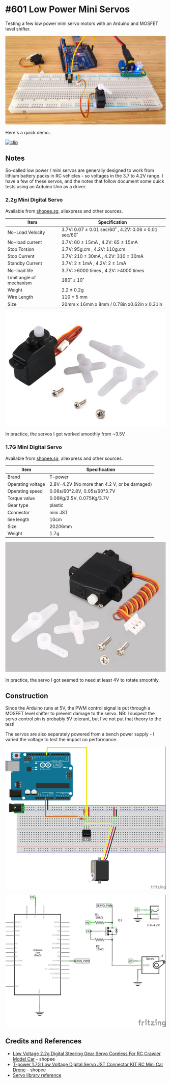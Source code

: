 # #601 Low Power Mini Servos

Testing a few low power mini servo motors with an Arduino and MOSFET level shifter.

![Build](./assets/LowPowerMiniServos_build.jpg?raw=true)

Here's a quick demo..

[![clip](https://img.youtube.com/vi/MunymlUziEs/0.jpg)](https://www.youtube.com/watch?v=MunymlUziEs)

## Notes

So-called low power / mini servos are generally designed to work from lithium battery packs in RC vehicles - so voltages in the 3.7 to 4.2V range.
I have a few of these servos, and the notes that follow document some quick tests using an Arduino Uno as a driver.

### 2.2g Mini Digital Servo

Available from [shopee.sg](https://shopee.sg/Low-Voltage-2.2g-Digital-Steering-Gear-Servo-Coreless-For-RC-Crawler-Model-Car-Ready-Stock--i.360726180.8991019964), aliexpress and other sources.

| Item                     | Specification                                         |
|--------------------------|-------------------------------------------------------|
| No-Load Velocity         | 3.7V: 0.07 ± 0.01 sec/60˚ , 4.2V: 0.06 ± 0.01 sec/60˚ |
| No-load current          | 3.7V: 60 ± 15mA           , 4.2V: 65 ± 15mA           |
| Stop Torsion             | 3.7V: 95g.cm              , 4.2V: 110g.cm             |
| Stop Current             | 3.7V: 210 ± 30mA          , 4.2V: 310 ± 30mA          |
| Standby Current          | 3.7V: 2 ± 1mA             , 4.2V: 2 ± 1mA             |
| No-load life             | 3.7V: >6000 times         , 4.2V: >4000 times         |
| Limit angle of mechanism | 180˚ ± 10˚                                            |
| Weight                   | 2.2 ± 0.2g                                            |
| Wire Length              | 110 ± 5 mm                                            |
| Size                     | 20mm x 16mm x 8mm / 0.78in x0.62in x 0.31in           |

![2.2g_mini_servo](./assets/2.2g_mini_servo.jpg?raw=true)

In practice, the servos I got worked smoothly from ~3.5V

### 1.7G Mini Digital Servo

Available from [shopee.sg](https://shopee.sg/Hot-%E3%80%90IN-STOCK%E3%80%91T-power-1.7G-Low-Voltage-Digital-Servo-JST-Connector-KIT-RC-Mini-Car-Drone-i.340360558.8423268127), aliexpress and other sources.

| Item              | Specification |
|-------------------|----------------|
| Brand             | T-power                                       |
| Operating voltage | 2.8V-4.2V (No more than 4.2 V, or be damaged) |
| Operating speed   | 0.06s/60°2.8V, 0.05s/60°3.7V                  |
| Torque value      | 0.06Kg/2.5V, 0.075Kg/3.7V                     |
| Gear type         | plastic                                       |
| Connector         | mini JST                                      |
| line length       | 10cm                                          |
| Size              | 20*20*6mm                                     |
| Weight            | 1.7g                                          |

![1.7g_mini_servo](./assets/1.7g_mini_servo.jpg?raw=true)

In practice, the servo I got seemed to need at least 4V to rotate smoothly.

## Construction

Since the Arduino runs at 5V, the PWM control signal is put through a MOSFET level shifter to prevent damage to the servo.
NB: I suspect the servo control pin is probably 5V tolerant, but I've not put that theory to the test!

The servos are also separately powered from a bench power supply - I varied the voltage to test the impact on performance.

![Breadboard](./assets/LowPowerMiniServos_bb.jpg?raw=true)

![Schematic](./assets/LowPowerMiniServos_schematic.jpg?raw=true)

## Credits and References

* [Low Voltage 2.2g Digital Steering Gear Servo Coreless For RC Crawler Model Car](https://shopee.sg/Low-Voltage-2.2g-Digital-Steering-Gear-Servo-Coreless-For-RC-Crawler-Model-Car-Ready-Stock--i.360726180.8991019964) - shopee
* [T-power 1.7G Low Voltage Digital Servo JST Connector KIT RC Mini Car Drone](https://shopee.sg/Hot-%E3%80%90IN-STOCK%E3%80%91T-power-1.7G-Low-Voltage-Digital-Servo-JST-Connector-KIT-RC-Mini-Car-Drone-i.340360558.8423268127) - shopee
* [Servo library reference](https://www.arduino.cc/reference/en/libraries/servo/)
